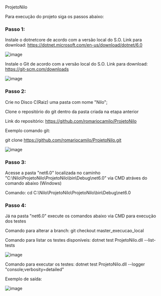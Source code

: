 ProjetoNilo

Para execução do projeto siga os passos abaixo:

### Passo 1:
Instale o dotnetcore de acordo com a versão local do S.O.
Link para download: https://dotnet.microsoft.com/en-us/download/dotnet/6.0

![image](https://user-images.githubusercontent.com/40321935/158284097-dd717450-08c9-47a6-b57e-a051e2e932fc.png)

Instale o Git de acordo com a versão local do S.O.
Link para download: https://git-scm.com/downloads

![image](https://user-images.githubusercontent.com/40321935/158291076-52b15de0-4af1-4ae7-b25c-fd4029e99f2a.png)


### Passo 2:
Crie no Disco C(Raiz) uma pasta com nome "Nilo";

Clone o repositório do git dentro da pasta criada na etapa anterior

Link do repositório: https://github.com/romariocamilo/ProjetoNilo

Exemplo comando git:

git clone https://github.com/romariocamilo/ProjetoNilo.git

![image](https://user-images.githubusercontent.com/40321935/158284151-4d603987-0b43-4730-8a16-09780419163d.png)

### Passo 3:
Acesse a pasta "net6.0" localizada no caminho "C:\Nilo\ProjetoNilo\ProjetoNilo\bin\Debug\net6.0" via CMD atráves do comando abaixo (Windows)

Comando: cd C:\Nilo\ProjetoNilo\ProjetoNilo\bin\Debug\net6.0

### Passo 4:
Já na pasta "net6.0" execute os comandos abaixo via CMD para execução dos testes

Comando para alterar a branch: git checkout master_execucao_local

Comando para listar os testes disponíveis: dotnet test ProjetoNilo.dll --list-tests

![image](https://user-images.githubusercontent.com/40321935/158294258-871c7397-9c2e-4ec8-9558-e803dda26603.png)

Comando para executar os testes: dotnet test ProjetoNilo.dll --logger "console;verbosity=detailed"

Exemplo de saída:

![image](https://user-images.githubusercontent.com/40321935/158284037-1e4b1b02-41dd-486c-a8ed-d02f94f6fefa.png)